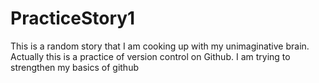 # PracticeStory1

This is a random story that I am cooking up with my unimaginative brain.
Actually this is a practice of version control on Github. I am trying to strengthen my basics of github
